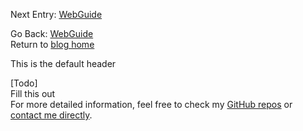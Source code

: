 Next Entry: [WebGuide](.\..\02_suspiciousness\page.html)  
  
  
Go Back: [WebGuide](.\..\page.html)  
Return to [blog home](.\..\..\bloghome.html)  
  
This is the default header  
  
  
[Todo]  
Fill this out  
For more detailed information, feel free to check my [GitHub repos](https://github.com/HughMcDougall/) or [contact me directly](hughmcdougallemail@gmail.com).  
  
